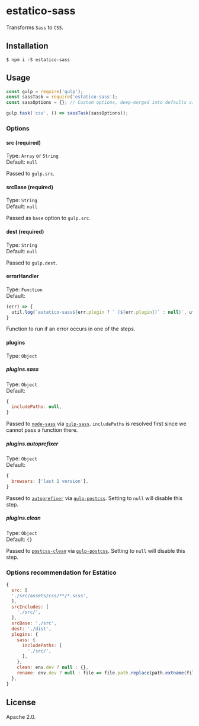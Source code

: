 # estatico-sass

Transforms `Sass` to `CSS`.

## Installation

```
$ npm i -S estatico-sass
```

## Usage

```js
const gulp = require('gulp');
const sassTask = require('estatico-sass');
const sassOptions = {}; // Custom options, deep-merged into defaults via _.merge

gulp.task('css', () => sassTask(sassOptions));
```

### Options

#### src (required)

Type: `Array` or `String`<br>
Default: `null`

Passed to `gulp.src`.

#### srcBase (required)

Type: `String`<br>
Default: `null`

Passed as `base` option to `gulp.src`.

#### dest (required)

Type: `String`<br>
Default: `null`

Passed to `gulp.dest`.

#### errorHandler

Type: `Function`<br>
Default:
```js
(err) => {
  util.log(`estatico-sass${err.plugin ? ` (${err.plugin})` : null}`, util.colors.cyan(err.fileName), util.colors.red(err.message));
}
```

Function to run if an error occurs in one of the steps.

#### plugins

Type: `Object`

##### plugins.sass

Type: `Object`<br>
Default:
```js
{
  includePaths: null,
}
```

Passed to [`node-sass`](https://www.npmjs.com/package/node-sass) via [`gulp-sass`](https://www.npmjs.com/package/gulp-sass). `includePaths` is resolved first since we cannot pass a function there.

##### plugins.autoprefixer

Type: `Object`<br>
Default:
```js
{
  browsers: ['last 1 version'],
}
```

Passed to [`autoprefixer`](https://www.npmjs.com/package/autoprefixer) via [`gulp-postcss`](https://www.npmjs.com/package/gulp-postcss). Setting to `null` will disable this step.

##### plugins.clean

Type: `Object`<br>
Default: `{}`

Passed to [`postcss-clean`](https://www.npmjs.com/package/postcss-clean) via [`gulp-postcss`](https://www.npmjs.com/package/gulp-postcss). Setting to `null` will disable this step.

### Options recommendation for Estático

```js
{
  src: [
  './src/assets/css/**/*.scss',
  ],
  srcIncludes: [
    './src/',
  ],
  srcBase: './src',
  dest: './dist',
  plugins: {
    sass: {
      includePaths: [
        './src/',
      ],
    },
    clean: env.dev ? null : {},
    rename: env.dev ? null : file => file.path.replace(path.extname(file.path), ext => `.min${ext}`),
  },
}
```

## License

Apache 2.0.
